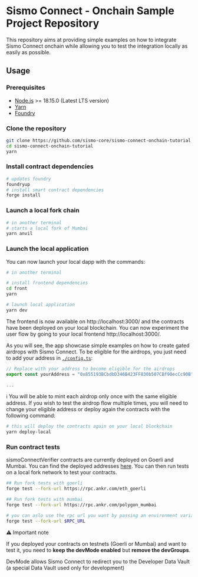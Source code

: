 # Sismo Connect - Onchain Sample Project Repository

This repository aims at providing simple examples on how to integrate Sismo Connect onchain while allowing you to test the integration locally as easily as possible.

## Usage

### Prerequisites

- [Node.js](https://nodejs.org/en/download/) >= 18.15.0 (Latest LTS version)
- [Yarn](https://classic.yarnpkg.com/en/docs/install)
- [Foundry](https://book.getfoundry.sh/)

### Clone the repository

```bash
git clone https://github.com/sismo-core/sismo-connect-onchain-tutorial
cd sismo-connect-onchain-tutorial
yarn
```

### Install contract dependencies

```bash
# updates foundry
foundryup
# install smart contract dependencies
forge install
```

### Launch a local fork chain

```bash
# in another terminal
# starts a local fork of Mumbai
yarn anvil
```

### Launch the local application

You can now launch your local dapp with the commands:

```bash
# in another terminal

# install frontend dependencies
cd front
yarn

# launch local application
yarn dev
```

The frontend is now available on http://localhost:3000/ and the contracts have been deployed on your local blockchain.
You can now experiment the user flow by going to your local frontend http://localhost:3000/.

As you will see, the app showcase simple examples on how to create gated airdrops with Sismo Connect.
To be eligible for the airdrops, you just need to add your address in [`./config.ts`](./config.ts):

```ts
// Replace with your address to become eligible for the airdrops
export const yourAddress = "0x855193BCbdbD346B423FF830b507CBf90ecCc90B"; // <--- Replace with your address

...
```

ℹ️ You will be able to mint each airdrop only once with the same eligible address. If you wish to test the airdrop flow multiple times, you will need to change your eligible address or deploy again the contracts with the following command:

```bash
# this will deploy the contracts again on your local blockchain
yarn deploy-local
```

### Run contract tests

sismoConnectVerifier contracts are currently deployed on Goerli and Mumbai.
You can find the deployed addresses [here](https://docs.sismo.io/sismo-docs/knowledge-base/resources/sismo-101).
You can then run tests on a local fork network to test your contracts.

```bash
## Run fork tests with goerli
forge test --fork-url https://rpc.ankr.com/eth_goerli

## Run fork tests with mumbai
forge test --fork-url https://rpc.ankr.com/polygon_mumbai

# you can aslo use the rpc url you want by passing an environment variable
forge test --fork-url $RPC_URL
```

⚠️ Important note

If you deployed your contracts on testnets (Goerli or Mumbai) and want to test it, you need to **keep the devMode enabled** but **remove the devGroups**.

DevMode allows Sismo Connect to redirect you to the Developer Data Vault (a special Data Vault used only for development)
